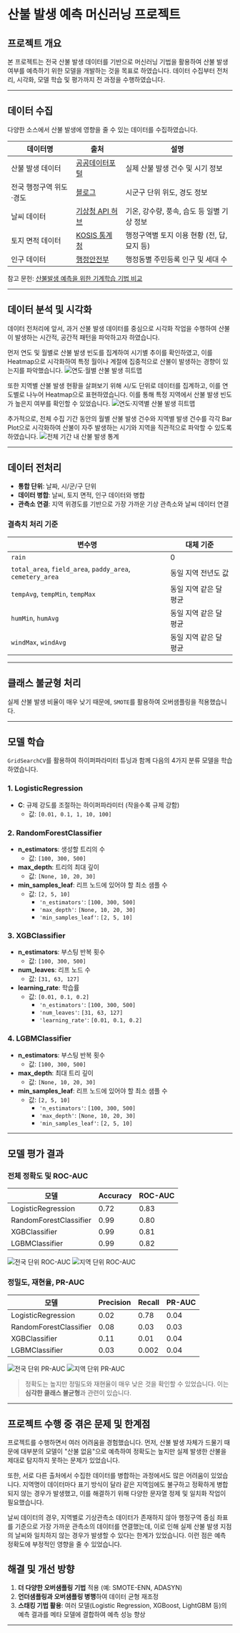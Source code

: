 # 산불 발생 예측 머신러닝 프로젝트

## 프로젝트 개요

본 프로젝트는 전국 산불 발생 데이터를 기반으로 머신러닝 기법을 활용하여 산불 발생 여부를 예측하기 위한 모델을 개발하는 것을 목표로 하였습니다. 데이터 수집부터 전처리, 시각화, 모델 학습 및 평가까지 전 과정을 수행하였습니다.

---

## 데이터 수집

다양한 소스에서 산불 발생에 영향을 줄 수 있는 데이터를 수집하였습니다.

| 데이터명 | 출처 | 설명 |
|-----------|------|------|
| 산불 발생 데이터 | [공공데이터포털](https://www.data.go.kr/data/3070842/openapi.do#) | 실제 산불 발생 건수 및 시기 정보 |
| 전국 행정구역 위도·경도 | [블로그](https://herjh0405.tistory.com/156#google_vignette) | 시군구 단위 위도, 경도 정보 |
| 날씨 데이터 | [기상청 API 허브](https://apihub.kma.go.kr/) | 기온, 강수량, 풍속, 습도 등 일별 기상 정보 |
| 토지 면적 데이터 | [KOSIS 통계청](https://kosis.kr/statHtml/statHtml.do?...) | 행정구역별 토지 이용 현황 (전, 답, 묘지 등) |
| 인구 데이터 | [행정안전부](https://jumin.mois.go.kr/) | 행정동별 주민등록 인구 및 세대 수 |

참고 문헌: [산불발생 예측을 위한 기계학습 기법 비교](https://www.j-kosham.or.kr/upload/pdf/KOSHAM-2023-23-2-29.pdf)

---

## 데이터 분석 및 시각화

데이터 전처리에 앞서, 과거 산불 발생 데이터를 중심으로 시각화 작업을 수행하여 산불이 발생하는 시간적, 공간적 패턴을 파악하고자 하였습니다. 

먼저 연도 및 월별로 산불 발생 빈도를 집계하여 시기별 추이를 확인하였고, 이를 Heatmap으로 시각화하여 특정 월이나 계절에 집중적으로 산불이 발생하는 경향이 있는지를 파악했습니다.
![연도·월별 산불 발생 히트맵](./images/heatmap_by_month.png)

또한 지역별 산불 발생 현황을 살펴보기 위해 시/도 단위로 데이터를 집계하고, 이를 연도별로 나누어 Heatmap으로 표현하였습니다. 이를 통해 특정 지역에서 산불 발생 빈도가 높은지 여부를 확인할 수 있었습니다.
![연도·지역별 산불 발생 히트맵](./images/heatmap_by_region.png)

추가적으로, 전체 수집 기간 동안의 월별 산불 발생 건수와 지역별 발생 건수를 각각 Bar Plot으로 시각화하여 산불이 자주 발생하는 시기와 지역을 직관적으로 파악할 수 있도록 하였습니다.
![전체 기간 내 산불 발생 통계](./images/barplots.png)

---

## 데이터 전처리

- **통합 단위**: 날짜, 시/군/구 단위
- **데이터 병합**: 날씨, 토지 면적, 인구 데이터와 병합
- **관측소 연결**: 지역 위경도를 기반으로 가장 가까운 기상 관측소와 날씨 데이터 연결

### 결측치 처리 기준

| 변수명 | 대체 기준 |
|--------|-----------|
| `rain` | 0 |
| `total_area`, `field_area`, `paddy_area`, `cemetery_area` | 동일 지역 전년도 값 |
| `tempAvg`, `tempMin`, `tempMax` | 동일 지역 같은 달 평균 |
| `humMin`, `humAvg` | 동일 지역 같은 달 평균 |
| `windMax`, `windAvg` | 동일 지역 같은 달 평균 |

---

## 클래스 불균형 처리

실제 산불 발생 비율이 매우 낮기 때문에, `SMOTE`를 활용하여 오버샘플링을 적용했습니다.

---

## 모델 학습

`GridSearchCV`를 활용하여 하이퍼파라미터 튜닝과 함께 다음의 4가지 분류 모델을 학습하였습니다.

### 1. LogisticRegression
- **C**: 규제 강도를 조절하는 하이퍼파라미터 (작을수록 규제 강함)
  - 값: `[0.01, 0.1, 1, 10, 100]`

### 2. RandomForestClassifier
- **n_estimators**: 생성할 트리의 수  
  - 값: `[100, 300, 500]`
- **max_depth**: 트리의 최대 깊이  
  - 값: `[None, 10, 20, 30]`
- **min_samples_leaf**: 리프 노드에 있어야 할 최소 샘플 수  
  - 값: `[2, 5, 10]`  
    - `'n_estimators'`: `[100, 300, 500]`  
    - `'max_depth'`: `[None, 10, 20, 30]`  
    - `'min_samples_leaf'`: `[2, 5, 10]`

### 3. XGBClassifier
- **n_estimators**: 부스팅 반복 횟수  
  - 값: `[100, 300, 500]`
- **num_leaves**: 리프 노드 수  
  - 값: `[31, 63, 127]`
- **learning_rate**: 학습률  
  - 값: `[0.01, 0.1, 0.2]`  
    - `'n_estimators'`: `[100, 300, 500]`  
    - `'num_leaves'`: `[31, 63, 127]`  
    - `'learning_rate'`: `[0.01, 0.1, 0.2]`

### 4. LGBMClassifier
- **n_estimators**: 부스팅 반복 횟수  
  - 값: `[100, 300, 500]`
- **max_depth**: 최대 트리 깊이  
  - 값: `[None, 10, 20, 30]`
- **min_samples_leaf**: 리프 노드에 있어야 할 최소 샘플 수  
  - 값: `[2, 5, 10]`  
    - `'n_estimators'`: `[100, 300, 500]`  
    - `'max_depth'`: `[None, 10, 20, 30]`  
    - `'min_samples_leaf'`: `[2, 5, 10]`

---

## 모델 평가 결과

### 전체 정확도 및 ROC-AUC

| 모델 | Accuracy | ROC-AUC |
|------|----------|---------|
| LogisticRegression | 0.72 | 0.83 |
| RandomForestClassifier | 0.99 | 0.80 |
| XGBClassifier | 0.99 | 0.81 |
| LGBMClassifier | 0.99 | 0.82 |
![전국 단위 ROC-AUC](./images/national_ROC.png)
![지역 단위 ROC-AUC](./images/local_ROC.png)

### 정밀도, 재현율, PR-AUC

| 모델 | Precision | Recall | PR-AUC |
|------|-----------|--------|--------|
| LogisticRegression | 0.02 | 0.78 | 0.04 |
| RandomForestClassifier | 0.08 | 0.03 | 0.03 |
| XGBClassifier | 0.11 | 0.01 | 0.04 |
| LGBMClassifier | 0.03 | 0.002 | 0.04 |
![전국 단위 PR-AUC](./images/national_PR.png)
![지역 단위 PR-AUC](./images/local_PR.png)

> 정확도는 높지만 정밀도와 재현율이 매우 낮은 것을 확인할 수 있었습니다. 이는 **심각한 클래스 불균형**과 관련이 있습니다.

---

## 프로젝트 수행 중 겪은 문제 및 한계점

프로젝트를 수행하면서 여러 어려움을 경험했습니다. 먼저, 산불 발생 자체가 드물기 때문에 대부분의 모델이 "산불 없음"으로 예측하여 정확도는 높지만 실제 발생한 산불을 제대로 탐지하지 못하는 문제가 있었습니다. 

또한, 서로 다른 출처에서 수집한 데이터를 병합하는 과정에서도 많은 어려움이 있었습니다. 지역명이 데이터마다 표기 방식이 달라 같은 지역임에도 불구하고 정확하게 병합되지 않는 경우가 발생했고, 이를 해결하기 위해 다양한 문자열 정제 및 일치화 작업이 필요했습니다.

날씨 데이터의 경우, 지역별로 기상관측소 데이터가 존재하지 않아 행정구역 중심 좌표를 기준으로 가장 가까운 관측소의 데이터를 연결했는데, 이로 인해 실제 산불 발생 지점의 날씨와 일치하지 않는 경우가 발생할 수 있다는 한계가 있었습니다. 이런 점은 예측 정확도에 부정적인 영향을 줄 수 있었습니다.

## 해결 및 개선 방향

1. **더 다양한 오버샘플링 기법** 적용 (예: SMOTE-ENN, ADASYN)
2. **언더샘플링과 오버샘플링 병행**하여 데이터 균형 재조정
3. **스태킹 기법 활용**: 여러 모델(Logistic Regression, XGBoost, LightGBM 등)의 예측 결과를 메타 모델에 결합하여 예측 성능 향상

---

